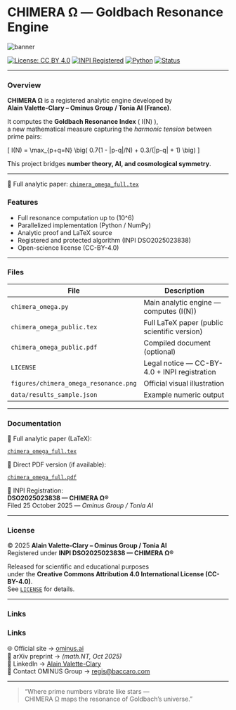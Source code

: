 # CHIMERA Ω — Goldbach Resonance Engine

![banner](figures/chimera_omega_resonance.png)

[![License: CC BY 4.0](https://img.shields.io/badge/License-CC%20BY%204.0-lightgrey.svg)](https://creativecommons.org/licenses/by/4.0/)
[![INPI Registered](https://img.shields.io/badge/INPI-DSO2025023838-blue.svg)](#)
[![Python](https://img.shields.io/badge/python-3.11+-blue.svg)](#)
[![Status](https://img.shields.io/badge/version-1.0--public-gold.svg)](#)

---

### Overview

**CHIMERA Ω** is a registered analytic engine developed by  
**Alain Valette-Clary – Ominus Group / Tonia AI (France)**.  

It computes the **Goldbach Resonance Index** \( I(N) \),  
a new mathematical measure capturing the *harmonic tension* between prime pairs:

\[
I(N) = \max_{p+q=N} \big( 0.7(1 - |p-q|/N) + 0.3/(|p-q| + 1) \big)
\]

This project bridges **number theory, AI, and cosmological symmetry**.

---
📘 Full analytic paper: [`chimera_omega_full.tex`](chimera_omega_full.tex)

### Features

- Full resonance computation up to \(10^6\)
- Parallelized implementation (Python / NumPy)
- Analytic proof and LaTeX source
- Registered and protected algorithm (INPI DSO2025023838)
- Open-science license (CC-BY-4.0)

---

### Files

| File | Description |
|------|--------------|
| `chimera_omega.py` | Main analytic engine — computes \(I(N)\) |
| `chimera_omega_public.tex` | Full LaTeX paper (public scientific version) |
| `chimera_omega_public.pdf` | Compiled document (optional) |
| `LICENSE` | Legal notice — CC-BY-4.0 + INPI registration |
| `figures/chimera_omega_resonance.png` | Official visual illustration |
| `data/results_sample.json` | Example numeric output |

---

### Documentation

📘 Full analytic paper (LaTeX):  

[`chimera_omega_full.tex`](chimera_omega_full.tex)

📄 Direct PDF version (if available):

[`chimera_omega_full.pdf`](chimera_omega_full.pdf)



📜 INPI Registration:  
**DSO2025023838 — CHIMERA Ω®**  
Filed 25 October 2025 — *Ominus Group / Tonia AI*

---

### License

© 2025 **Alain Valette-Clary – Ominus Group / Tonia AI**  
Registered under **INPI DSO2025023838 — CHIMERA Ω®**  

Released for scientific and educational purposes  
under the **Creative Commons Attribution 4.0 International License (CC-BY-4.0)**.  
See [`LICENSE`](LICENSE) for details.

---

### Links

### Links

🌐 Official site → [ominus.ai](https://ominus.ai)  
📘 arXiv preprint → *(math.NT, Oct 2025)*  
🔗 LinkedIn → [Alain Valette-Clary](https://linkedin.com/in/alain-valette-clary)  
📧 Contact OMINUS Group → [regis@baccaro.com](mailto:regis@baccaro.com)


---

> “Where prime numbers vibrate like stars —  
> CHIMERA Ω maps the resonance of Goldbach’s universe.”
